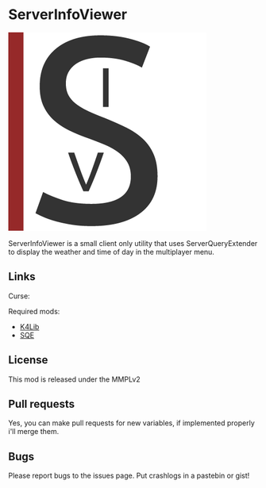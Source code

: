 ServerInfoViewer
=========

![](logo.png)

ServerInfoViewer is a small client only utility that uses ServerQueryExtender to display the weather and time of day in the multiplayer menu.


## Links ##
Curse: []()

Required mods:

 - [K4Lib](http://minecraft.curseforge.com/mc-mods/224740-k4lib)
 - [SQE](http://minecraft.curseforge.com/mc-mods/236296-serverqueryextender)

## License ##
This mod is released under the MMPLv2

## Pull requests ##
Yes, you can make pull requests for new variables, if implemented properly i'll merge them.

## Bugs ##
Please report bugs to the issues page. Put crashlogs in a pastebin or gist!
